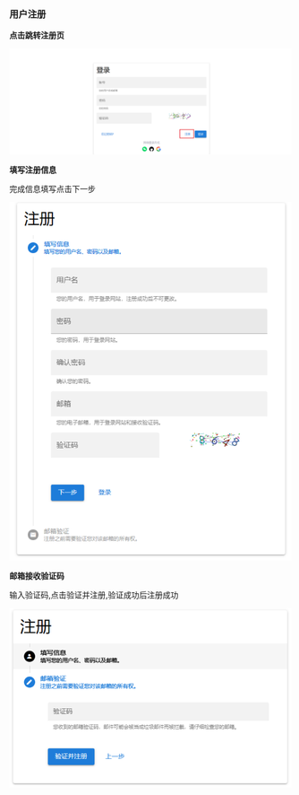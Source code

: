 ### 用户注册

__点击跳转注册页__

![clickToRegister.png](../../../Images/whalealAccount/clickToRegister.png)

__填写注册信息__

完成信息填写点击下一步

![register.png](../../../Images/whalealAccount/register.png)

__邮箱接收验证码__

输入验证码,点击验证并注册,验证成功后注册成功

![verification.png](../../../Images/whalealAccount/verification.png)


